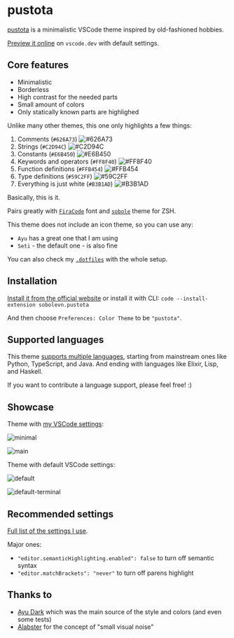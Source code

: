 # pustota

[pustota](https://ru.wikipedia.org/wiki/%D0%9F%D1%83%D1%81%D1%82%D0%BE%D1%82%D0%B0) is a minimalistic VSCode theme inspired by old-fashioned hobbies.

[Preview it online](https://vscode.dev/editor/theme/sobolevn.pustota) on `vscode.dev` with default settings.

## Core features

- Minimalistic
- Borderless
- High contrast for the needed parts
- Small amount of colors
- Only statically known parts are highlighed

Unlike many other themes, this one only highlights a few things:
1. Comments (`#626A73`) ![#626A73](https://placehold.it/15/626A73/626A73?text=+)
2. Strings (`#C2D94C`) ![#C2D94C](https://placehold.it/15/C2D94C/C2D94C?text=+)
3. Constants (`#E6B450`) ![#E6B450](https://placehold.it/15/E6B450/E6B450?text=+)
4. Keywords and operators (`#FF8F40`) ![#FF8F40](https://placehold.it/15/FF8F40/FF8F40?text=+)
5. Function definitions (`#FFB454`) ![#FFB454](https://placehold.it/15/FFB454/FFB454?text=+)
6. Type definitions (`#59C2FF`) ![#59C2FF](https://placehold.it/15/59C2FF/59C2FF?text=+)
7. Everything is just white (`#B3B1AD`) ![#B3B1AD](https://placehold.it/15/B3B1AD/B3B1AD?text=+)

Basically, this is it.

Pairs greatly with [`FiraCode`](https://github.com/tonsky/FiraCode) font and [`sobole`](https://github.com/sobolevn/sobole-zsh-theme) theme for ZSH.

This theme does not include an icon theme, so you can use any:
- `Ayu` has a great one that I am using
- `Seti` - the default one - is also fine

You can also check my [`.dotfiles`](https://github.com/sobolevn/dotfiles) with the whole setup.

## Installation

[Install it from the official website](https://marketplace.visualstudio.com/items?itemName=sobolevn.pustota) or install it with CLI: `code --install-extension sobolevn.pustota`

And then choose `Preferences: Color Theme` to be `"pustota"`.

## Supported languages

This theme [supports multiple languages](https://github.com/sobolevn/pustota/tree/master/test), starting from mainstream ones
like Python, TypeScript, and Java.
And ending with languages like Elixir, Lisp, and Haskell.

If you want to contribute a language support, please feel free! :)

## Showcase

Theme with [my VSCode settings](https://github.com/sobolevn/dotfiles/tree/master/vscode):

![minimal](https://raw.githubusercontent.com/sobolevn/pustota/master/assets/minimal.png)

![main](https://raw.githubusercontent.com/sobolevn/pustota/master/assets/main.png)

Theme with default VSCode settings:

![default](https://raw.githubusercontent.com/sobolevn/pustota/master/assets/default.png)

![default-terminal](https://raw.githubusercontent.com/sobolevn/pustota/master/assets/default-terminal.png)

## Recommended settings

[Full list of the settings I use](https://github.com/sobolevn/dotfiles/blob/master/vscode/settings.json).

Major ones:
- `"editor.semanticHighlighting.enabled": false` to turn off semantic syntax
- `"editor.matchBrackets": "never"` to turn off parens highlight

## Thanks to

- [Ayu Dark](https://github.com/ayu-theme/vscode-ayu) which was the main source of the style and colors (and even some tests)
- [Alabster](https://github.com/tonsky/vscode-theme-alabaster) for the concept of "small visual noise"
